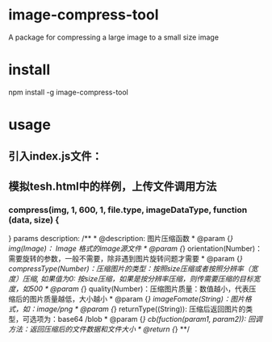 # image-compress-tool

A package for compressing a large image to a small size image

# install

npm install -g image-compress-tool

# usage

## 引入index.js文件：
<script type="text/javascript" src="./index.js"></script>

## 模拟tesh.html中的样例，上传文件调用方法

### compress(img, 1, 600, 1, file.type, imageDataType, function (data, size) {
}
params description:
/**
     * @description: 图片压缩函数
     * @param {*} img(Image)： Image 格式的image源文件
     * @param {*} orientation(Number)：需要旋转的参数，一般不需要，除非遇到图片旋转问题才需要
     * @param {*} compressType(Number)：压缩图片的类型：按照size压缩或者按照分辨率（宽度）压缩, 如果值为0: 按size压缩，如果是按分辨率压缩，则传需要压缩的目标宽度，如500
     * @param {*} quality(Number)：压缩图片质量：数值越小，代表压缩后的图片质量越低，大小越小
     * @param {*} imageFomate(String)：图片格式，如：image/png
     * @param {*} returnType((String)): 压缩后返回图片的类型，可选项为：base64  /blob
     * @param {*} cb(fuction(param1, param2)): 回调方法：返回压缩后的文件数据和文件大小
     * @return {*}
**/
